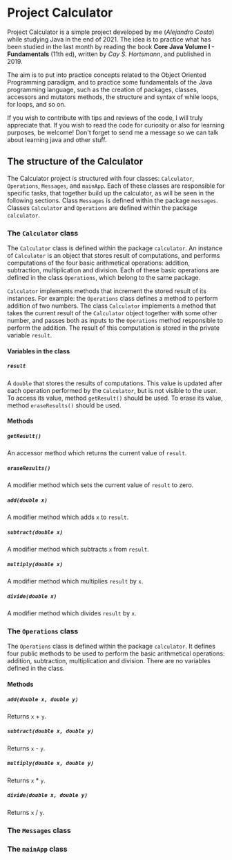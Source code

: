 # Project Calculator

Project Calculator is a simple project developed by me (_Alejandro Costa_) while studying Java in the end of 2021. The idea is to practice what has been studied in the last month by reading the book **Core Java Volume I - Fundamentals** (11th ed), written by _Cay S. Hortsmann_, and published in 2019.

The aim is to put into practice concepts related to the Object Oriented Programming paradigm, and to practice some fundamentals of the Java programming language, such as the creation of packages, classes, accessors and mutators methods, the structure and syntax of while loops, for loops, and so on.

If you wish to contribute with tips and reviews of the code, I will truly appreciate that. If you wish to read the code for curiosity or also for learning purposes, be welcome! Don't forget to send me a message so we can talk about learning java and other stuff.

## The structure of the Calculator

The Calculator project is structured with four classes: `Calculator`, `Operations`, `Messages`, and `mainApp`. Each of these classes are responsible for specific tasks, that together build up the calculator, as will be seen in the following sections.
Class `Messages` is defined within the package `messages`. Classes `Calculator` and `Operations` are defined within the package `calculator`.

### The `Calculator` class

The `Calculator` class is defined within the package `calculator`. An instance of `Calculator` is an object that stores result of computations, and performs computations of the four basic arithmetical operations: addition, subtraction, multiplication and division. Each of these basic operations are defined in the class `Operations`, which belong to the same package.

`Calculator` implements methods that increment the stored result of its instances. For example: the `Operations` class defines a method to perform addition of two numbers. The class `Calculator` implements a method that takes the current result of the `Calculator` object together with some other number, and passes both as inputs to the `Operations` method responsible to perform the addition. The result of this computation is stored in the private variable `result`.

#### Variables in the class

##### `result`
A `double` that stores the results of computations. This value is updated after each operation performed by the `Calculator`, but is not visible to the user. To access its value, method `getResult()` should be used. To erase its value, method `eraseResults()` should be used.

#### Methods

##### `getResult()`
An accessor method which returns the current value of `result`.

##### `eraseResults()`
A modifier method which sets the current value of `result` to zero.

##### `add(double x)`
A modifier method which adds `x` to `result`.

##### `subtract(double x)`
A modifier method which subtracts `x` from `result`.

##### `multiply(double x)`
A modifier method which multiplies `result` by `x`.

##### `divide(double x)`
A modifier method which divides `result` by `x`.

### The `Operations` class

The `Operations` class is defined within the package `calculator`. It defines four public methods to be used to perform the basic arithmetical operations: addition, subtraction, multiplication and division. There are no variables defined in the class.

#### Methods

##### `add(double x, double y)`
Returns `x` + `y`.

##### `subtract(double x, double y)`
Returns `x` - `y`.

##### `multiply(double x, double y)`
Returns `x` * `y`.

##### `divide(double x, double y)`
Returns `x` / `y`.

### The `Messages` class

### The `mainApp` class
